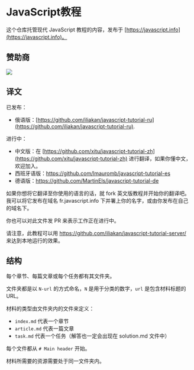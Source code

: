 
# JavaScript教程

这个仓库托管现代 JavaScript 教程的内容，发布于 [https://javascript.info](https://javascript.info)。

## 赞助商

[![](https://user-images.githubusercontent.com/26959437/54406261-5c999d80-4714-11e9-9b13-4ef2fb3ac45e.png)](https://e.coding.net/?utm_source=javascript-tutorial-zh&utm_medium=banner&utm_campaign=march2019)

## 译文

已发布：
- 俄语版：[https://github.com/iliakan/javascript-tutorial-ru](https://github.com/iliakan/javascript-tutorial-ru).

进行中：
- 中文版：在 [https://github.com/xitu/javascript-tutorial-zh](https://github.com/xitu/javascript-tutorial-zh) 进行翻译，如果你懂中文，欢迎加入。
- 西班牙语版：https://github.com/lmauromb/javascript-tutorial-es
- 德语版：https://github.com/MartinEls/javascript-tutorial-de

如果你想将它翻译至你使用的语言的话，就 fork 英文版教程并开始你的翻译吧。我可以将它发布在域名 fr.javascript.info 下并署上你的名字，或由你发布在自己的域名下。

你也可以对此文件发 PR 来表示工作正在进行中。

请注意，此教程可以用 <https://github.com/iliakan/javascript-tutorial-server/> 来达到本地运行的效果。

## 结构

每个章节、每篇文章或每个任务都有其文件夹。

文件夹都是以 `N-url` 的方式命名，`N` 是用于分类的数字，`url` 是包含材料标题的 URL。

材料的类型由文件夹内的文件来定义：

  - `index.md` 代表一个章节
  - `article.md` 代表一篇文章
  - `task.md` 代表一个任务（解答也一定会出现在 solution.md 文件中）

每个文件都从 `# Main header` 开始。

材料所需要的资源需要处于同一文件夹内。
